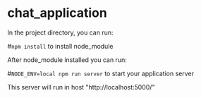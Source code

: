 # chat_application

In the project directory, you can run:

#`npm install` to install node_module

After node_module installed you can run:

#`NODE_ENV=local npm run server` to start your application server

This server will run in host "http://localhost:5000/"

